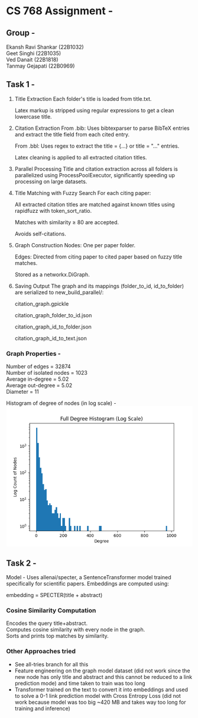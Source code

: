 # CS 768 Assignment - 
## Group - 
Ekansh Ravi Shankar (22B1032)  
Geet Singhi (22B1035)  
Ved Danait (22B1818)  
Tanmay Gejapati (22B0969)

## Task 1 - 

1. Title Extraction
    Each folder's title is loaded from title.txt.

    Latex markup is stripped using regular expressions to get a clean lowercase title.

2. Citation Extraction
    From .bib: Uses bibtexparser to parse BibTeX entries and extract the title field from each cited entry.

    From .bbl: Uses regex to extract the title = {...} or title = "..." entries.

    Latex cleaning is applied to all extracted citation titles.

3. Parallel Processing
    Title and citation extraction across all folders is parallelized using ProcessPoolExecutor, significantly speeding up processing on large datasets.

4. Title Matching with Fuzzy Search
    For each citing paper:

    All extracted citation titles are matched against known titles using rapidfuzz with token_sort_ratio.

    Matches with similarity ≥ 80 are accepted.

    Avoids self-citations.

5. Graph Construction
    Nodes: One per paper folder.

    Edges: Directed from citing paper to cited paper based on fuzzy title matches.

    Stored as a networkx.DiGraph.

6. Saving Output
    The graph and its mappings (folder_to_id, id_to_folder) are serialized to new_build_parallel/:

    citation_graph.gpickle

    citation_graph_folder_to_id.json

    citation_graph_id_to_folder.json

    citation_graph_id_to_text.json

### Graph Properties - 
Number of edges = 32874  
Number of isolated nodes = 1023  
Average in-degree = 5.02  
Average out-degree = 5.02  
Diameter = 11

Histogram of degree of nodes (in log scale) -  
![Degree Histogram](plot.png)

## Task 2 - 

Model - Uses allenai/specter, a SentenceTransformer model trained specifically for scientific papers. Embeddings are computed using:

embedding = SPECTER(title + abstract)  

### Cosine Similarity Computation  
Encodes the query title+abstract.  
Computes cosine similarity with every node in the graph.  
Sorts and prints top matches by similarity.

### Other Approaches tried 
- See all-tries branch for all this
- Feature engineering on the graph model dataset (did not work since the new node has only title and abstract and this cannot be reduced to a link prediction mode) and time taken to train was too long
- Transformer trained on the text to convert it into embeddings and used to solve a 0-1 link prediction model with Cross Entropy Loss (did not work because model was too big ~420 MB and takes way too long for training and inference)